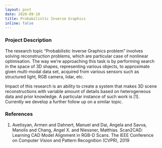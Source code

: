 ```yaml
---
layout: post
date: 2020-09-10
title: Probabilistic Inverse Graphics
inline: false
---
```


### Project Description
The research topic “Probabilistic Inverse Graphics problem” involves solving reconstruction problems, which are particular case of nonlinear optimisation. The way we’re approaching this task is by performing search in the space of 3D shapes, representing various objects, to approximate given multi-modal data set, acquired from various sensors such as structured light, RGB camera, lidar, etc.

Impact of this research is an ability to create a system that makes 3D scene reconstructions with variable amount of details based on heterogeneous data and prior knowledge. A particular instance of such work is [1]. Currently we develop a further follow up on a similar topic.

### References
1. Avetisyan, Armen and Dahnert, Manuel and Dai, Angela and Savva, Manolis and Chang, Angel X. and Niessner, Matthias. Scan2CAD: Learning CAD Model Alignment in RGB-D Scans. The IEEE Conference on Computer Vision and Pattern Recognition (CVPR), 2019
